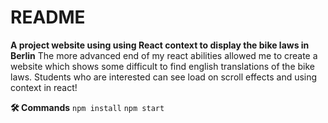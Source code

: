# README

**A project website using using React context to display the bike laws in Berlin**
The more advanced end of my react abilities allowed me to create a website which shows some difficult to find english translations of the bike laws.
Students who are interested can see load on scroll effects and using context in react!



 **🛠️ Commands**
 `npm install`
 `npm start`
